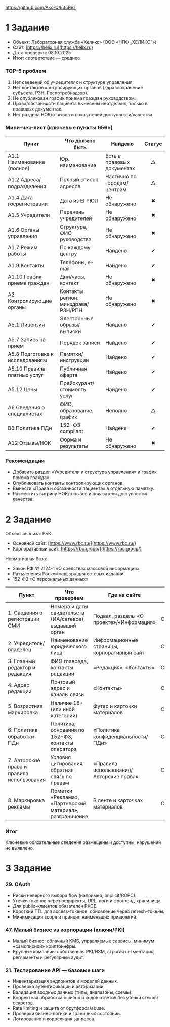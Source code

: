 https://github.com/Aks-Q/InfoBez

# 1 Задание
* Объект: Лабораторная служба «Хеликс» (ООО «НПФ „ХЕЛИКС“»)
* Сайт: [https://helix.ru](https://helix.ru)
* Дата проверки: 08.10.2025
* Итог: соответствие — среднее

### TOP-5 проблем

1. Нет сведений об учредителях и структуре управления.
2. Нет контактов контролирующих органов (здравоохранение субъекта, РЗН, Роспотребнадзор).
3. Не опубликован график приема граждан руководством.
4. Права/обязанности пациента вынесены неотдельно, только в правовых документах.
5. Нет раздела НОК/отзывов и показателей доступности/качества.

### Мини-чек-лист (ключевые пункты 956н)

| Пункт                           | Что должно быть                    | Найдено                     | Статус |
| ------------------------------- | ---------------------------------- | --------------------------- | :----: |
| A1.1 Наименование (полное)      | Юр. наименование                   | Есть в правовых документах  |    △   |
| A1.2 Адреса/подразделения       | Полный список адресов              | Частично по городам/центрам |    △   |
| A1.4 Дата госрегистрации        | Дата из ЕГРЮЛ                      | Не обнаружено               |    ✖   |
| A1.5 Учредители                 | Перечень учредителей               | Не обнаружено               |    ✖   |
| A1.6 Органы управления          | Структура, ФИО руководства         | Не обнаружено               |    ✖   |
| A1.7 Режим работы               | По каждому центру                  | Найдено                     |    ✔   |
| A1.9 Контакты                   | Телефоны, e-mail                   | Найдено                     |    ✔   |
| A1.10 График приема граждан     | Дни/часы, контакт                  | Не обнаружено               |    ✖   |
| A2 Контролирующие органы        | Контакты регион. минздрава/РЗН/РПН | Не обнаружено               |    ✖   |
| A5.1 Лицензии                   | Электронные образы/выписки         | Найдено                     |    ✔   |
| A5.7 Запись на прием            | Порядок записи                     | Найдено                     |    ✔   |
| A5.8 Подготовка к исследованиям | Памятки/инструкции                 | Найдено                     |    ✔   |
| A5.10 Правила платных услуг     | Публичная оферта                   | Найдено                     |    ✔   |
| A5.12 Цены                      | Прейскурант/стоимость услуг        | Найдено                     |    ✔   |
| A6 Сведения о специалистах      | ФИО, образование, график           | Неполно                     |    △   |
| B6 Политика ПДн                 | 152-ФЗ compliant                   | Найдена                     |    ✔   |
| A12 Отзывы/НОК                  | Форма и результаты                 | Не обнаружено               |    ✖   |

### Рекомендации
* Добавить раздел «Учредители и структура управления» и график приема граждан.
* Опубликовать контакты контролирующих органов.
* Вынести «Права и обязанности пациента» в отдельную памятку.
* Разместить витрину НОК/отзывов и показатели доступности/качества.

# 2 Задание
Объект анализа: РБК

* Основной сайт: [https://www.rbc.ru/](https://www.rbc.ru/)
* Корпоративный сайт: [https://rbc.group/](https://rbc.group/)

Нормативная база:

* Закон РФ № 2124-1 «О средствах массовой информации»
* Разъяснения Роскомнадзора для сетевых изданий
* 152-ФЗ «О персональных данных»

| Пункт                                      | Что проверяем                                            | Где на сайте                                | Статус        |
| ------------------------------------------ | -------------------------------------------------------- | ------------------------------------------- | ------------- |
| 1. Сведения о регистрации СМИ              | Номера и даты свидетельств (ИА/сетевое), выдавший орган  | Подвал, разделы «О проекте»/«Информация»    | Соответствует |
| 2. Учредитель/владелец                     | Наименование юридического лица                           | Информационные страницы, корпоративный сайт | Соответствует |
| 3. Главный редактор и редакция             | ФИО главреда, контакты редакции                          | «Редакция», «Контакты»                      | Соответствует |
| 4. Адрес редакции                          | Почтовый адрес и каналы связи                            | «Контакты»                                  | Соответствует |
| 5. Возрастная маркировка                   | Наличие 18+ (или иной категории)                         | Футер и карточки материалов                 | Соответствует |
| 6. Политика обработки ПДн                  | Политика, основания по 152-ФЗ, контакты оператора        | «Политика конфиденциальности/ПДн»           | Соответствует |
| 7. Авторские права и правила использования | Условия цитирования, обратная связь по правам            | «Правила использования/Авторские права»     | Соответствует |
| 8. Маркировка рекламы                      | Пометки «Реклама», «Партнерский материал», разграничение | В ленте и карточках материалов              | Соответствует |


### Итог

Ключевые обязательные сведения размещены и доступны, нарушений не выявлено.

# 3 Задание

### 29. OAuth

* Риски неверного выбора flow (например, Implicit/ROPC).
* Утечки токенов через редиректы, URL, логи и фронтенд-хранилища.
* Для public-клиентов обязателен PKCE.
* Короткий TTL для access-токенов, обновление через refresh-токены.
* Минимизация scope и принцип наименьших привилегий.

### 47. Малый бизнес vs корпорации (ключи/PKI)

* Малый бизнес: облачный KMS, управляемые сервисы, минимум «самописной» криптоинфры.
* Крупные компании: собственная PKI/HSM, строгая сегментация, регламенты и регулярный аудит.

### 21. Тестирование API — базовые шаги

* Инвентаризация эндпоинтов и моделей данных.
* Проверка аутентификации и авторизации.
* Валидация входных данных (типы, диапазоны, схемы).
* Корректная обработка ошибок и кодов ответов без утечки стеков/секретов.
* Rate limiting и защита от брутфорса/abuse.
* Проверки бизнес-логики и граничных состояний.
* Логирование и корреляция запросов.
